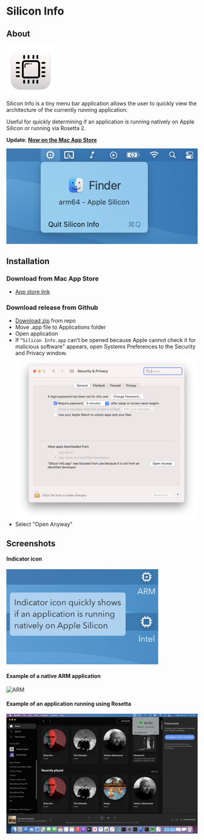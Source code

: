 # Silicon Info

## About
![Icon](images/Icon-128.png)

Silicon Info is a tiny menu bar application allows the user to quickly view the architecture of the currently running application.

Useful for quickly determining if an application is running natively on Apple Silicon or running via Rosetta 2.

**Update**: [**Now on the Mac App Store**](https://apps.apple.com/us/app/silicon-info/id1542271266)

![ARM](images/finder.png)

## Installation
### Download from Mac App Store
- [App store link](https://apps.apple.com/us/app/silicon-info/id1542271266)

### Download release from Github
- [Download zip](https://github.com/billycastelli/Silicon-Info/releases/download/1.0.1/Silicon.Info.app.zip) from repo
- Move .app file to Applications folder
- Open application
- If “`Silicon Info.app` can’t be opened because Apple cannot check it for malicious software" appears, open Systems Preferences to the Security and Privacy window.
![ARM](images/security.png)
- Select "Open Anyway"

## Screenshots
#### Indicator icon
<img src="images/indicator-icon.png" width="400" />

#### Example of a native ARM application
![ARM](images/arm-example.png)

#### Example of an application running using Rosetta
![x86](images/x86-example.png)

